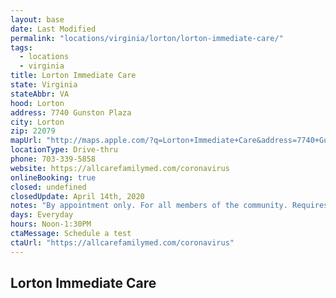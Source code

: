 ```yaml
---
layout: base
date: Last Modified
permalink: "locations/virginia/lorton/lorton-immediate-care/"
tags:
  - locations
  - virginia
title: Lorton Immediate Care
state: Virginia
stateAbbr: VA
hood: Lorton
address: 7740 Gunston Plaza
city: Lorton
zip: 22079
mapUrl: "http://maps.apple.com/?q=Lorton+Immediate+Care&address=7740+Gunston+Plaza,Lorton,Virginia,22079"
locationType: Drive-thru
phone: 703-339-5858
website: https://allcarefamilymed.com/coronavirus
onlineBooking: true
closed: undefined
closedUpdate: April 14th, 2020
notes: "By appointment only. For all members of the community. Requires phone screen."
days: Everyday
hours: Noon-1:30PM
ctaMessage: Schedule a test
ctaUrl: "https://allcarefamilymed.com/coronavirus"
---
```

## Lorton Immediate Care